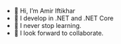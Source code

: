 - 👋 Hi, I’m Amir Iftikhar
- 👀 I develop in .NET and .NET Core
- 🌱 I never stop learning. 
- 💞️ I look forward to collaborate.

<!---
AmirIftikhar92/AmirIftikhar92 is my introduction repository.
--->
